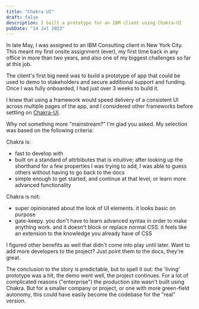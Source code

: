 ```yaml
---
title: "Chakra UI"
draft: false
description: I built a prototype for an IBM client using Chakra-UI
pubDate: "14 Jul 2022"
---
```


In late May, I was assigned to an IBM Consulting client in New York City. This meant my first onsite assignment (ever), my first time back in any office in more than two years, and also one of my biggest challenges so far at this job.

The client's first big need was to build a prototype of app that could be used to demo to stakeholders and secure additional support and funding. Once I was fully onboarded, I had just over 3 weeks to build it.

I knew that using a framework would speed delivery of a consistent UI across multiple pages of the app, and I considered other frameworks before settling on [Chakra-UI](https://chakra-ui.com/).

Why not something more "mainstream?" I'm glad you asked. My selection was based on the following criteria:

Chakra is:
- fast to develop with
- built on a standard of attrbibutes that is intuitive; after looking up the shorthand for a few properties I was trying to add, I was able to guess others without having to go back to the docs
- simple enough to get started, and continue at that level, or learn more advanced functionality

Chakra is not:
- super opinionated about the look of UI elements. it looks basic on purpose
- gate-keepy. you don't have to learn advanced syntax in order to make anything work. and it doesn't block or replace normal CSS. it feels like an extension to the knowledge you already have of CSS

I figured other benefits as well that didn't come into play until later. Want to add more developers to the project? Just point them to the docs, they're great.

The conclusion to the story is predictable, but to spell it out: the 'living' prototype was a hit, the demo went well, the project continues. For a lot of complicated reasons ("enterprise") the production site wasn't built using Chakra. But for a smaller company or project, or one with more green-field autonomy, this could have easily become the codebase for the "real" version.

